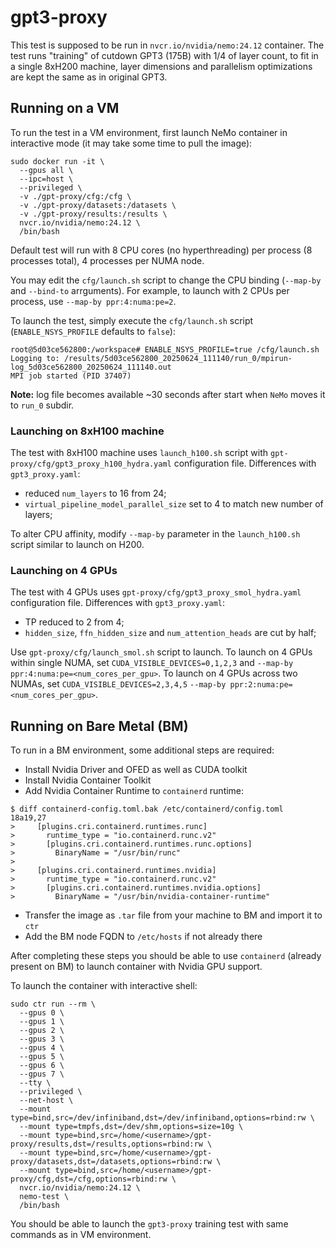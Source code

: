 # gpt3-proxy

This test is supposed to be run in `nvcr.io/nvidia/nemo:24.12` container. The test runs "training" of cutdown GPT3 (175B) with 1/4 of layer count, to fit in a single 8xH200 machine, layer dimensions and parallelism optimizations are kept the same as in original GPT3. 

## Running on a VM 

To run the test in a VM environment, first launch NeMo container in interactive mode (it may take some time to pull the image):

```
sudo docker run -it \
  --gpus all \
  --ipc=host \
  --privileged \
  -v ./gpt-proxy/cfg:/cfg \
  -v ./gpt-proxy/datasets:/datasets \
  -v ./gpt-proxy/results:/results \
  nvcr.io/nvidia/nemo:24.12 \
  /bin/bash
```

Default test will run with 8 CPU cores (no hyperthreading) per process (8 processes total), 4 processes per NUMA node.

You may edit the `cfg/launch.sh` script to change the CPU binding (`--map-by` and `--bind-to` arrguments).
For example, to launch with 2 CPUs per process, use `--map-by ppr:4:numa:pe=2`.


To launch the test, simply execute the `cfg/launch.sh` script (`ENABLE_NSYS_PROFILE` defaults to `false`):

```
root@5d03ce562800:/workspace# ENABLE_NSYS_PROFILE=true /cfg/launch.sh
Logging to: /results/5d03ce562800_20250624_111140/run_0/mpirun-log_5d03ce562800_20250624_111140.out
MPI job started (PID 37407)
```

**Note:** log file becomes available ~30 seconds after start when `NeMo` moves it to `run_0` subdir.

### Launching on 8xH100 machine

The test with 8xH100 machine uses `launch_h100.sh` script with  `gpt-proxy/cfg/gpt3_proxy_h100_hydra.yaml` configuration file. Differences with `gpt3_proxy.yaml`:
- reduced `num_layers` to 16 from 24;
- `virtual_pipeline_model_parallel_size` set to 4 to match new number of layers;

To alter CPU affinity, modify `--map-by` parameter in the `launch_h100.sh` script similar to launch on H200.

### Launching on 4 GPUs

The test with 4 GPUs uses `gpt-proxy/cfg/gpt3_proxy_smol_hydra.yaml` configuration file. Differences with `gpt3_proxy.yaml`:
- TP reduced to 2 from 4;
- `hidden_size`, `ffn_hidden_size` and `num_attention_heads` are cut by half;

Use `gpt-proxy/cfg/launch_smol.sh` script to launch. To launch on 4 GPUs within single NUMA, set `CUDA_VISIBLE_DEVICES=0,1,2,3`
and `--map-by ppr:4:numa:pe=<num_cores_per_gpu>`. To launch on 4 GPUs across two NUMAs, set `CUDA_VISIBLE_DEVICES=2,3,4,5`
`--map-by ppr:2:numa:pe=<num_cores_per_gpu>`.

## Running on Bare Metal (BM)

To run in a BM environment, some additional steps are required:
- Install Nvidia Driver and OFED as well as CUDA toolkit
- Install Nvidia Container Toolkit
- Add Nvidia Container Runtime to `containerd` runtime:
```
$ diff containerd-config.toml.bak /etc/containerd/config.toml
18a19,27
>     [plugins.cri.containerd.runtimes.runc]
>       runtime_type = "io.containerd.runc.v2"
>       [plugins.cri.containerd.runtimes.runc.options]
>         BinaryName = "/usr/bin/runc"
>
>     [plugins.cri.containerd.runtimes.nvidia]
>       runtime_type = "io.containerd.runc.v2"
>       [plugins.cri.containerd.runtimes.nvidia.options]
>         BinaryName = "/usr/bin/nvidia-container-runtime"
```
- Transfer the image as `.tar` file from your machine to BM and import it to `ctr`
- Add the BM node FQDN to `/etc/hosts` if not already there

After completing these steps you should be able to use `containerd` (already present on BM) to launch container with Nvidia GPU support.

To launch the container with interactive shell:

```
sudo ctr run --rm \
  --gpus 0 \
  --gpus 1 \
  --gpus 2 \
  --gpus 3 \
  --gpus 4 \
  --gpus 5 \
  --gpus 6 \
  --gpus 7 \
  --tty \
  --privileged \
  --net-host \
  --mount type=bind,src=/dev/infiniband,dst=/dev/infiniband,options=rbind:rw \
  --mount type=tmpfs,dst=/dev/shm,options=size=10g \
  --mount type=bind,src=/home/<username>/gpt-proxy/results,dst=/results,options=rbind:rw \
  --mount type=bind,src=/home/<username>/gpt-proxy/datasets,dst=/datasets,options=rbind:rw \
  --mount type=bind,src=/home/<username>/gpt-proxy/cfg,dst=/cfg,options=rbind:rw \
  nvcr.io/nvidia/nemo:24.12 \
  nemo-test \
  /bin/bash
```

You should be able to launch the `gpt3-proxy` training test with same commands as in VM environment.